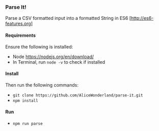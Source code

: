 ### Parse It!
Parse a CSV formatted input into a formatted String in ES6 [http://es6-features.org]

#### Requirements
Ensure the following is installed:
* Node https://nodejs.org/en/download/
* In Terminal, run `node -v` to check if installed

#### Install
Then run the following commands:
* `git clone https://github.com/AliceWonderland/parse-it.git`
* `npm install`

#### Run
* `npm run parse`